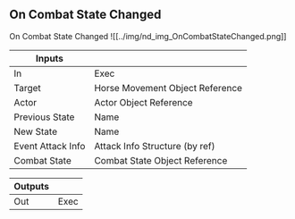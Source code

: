 ## On Combat State Changed
On Combat State Changed
![[../img/nd_img_OnCombatStateChanged.png]]

|Inputs||
|--|--|
| In | Exec |
| Target | Horse Movement Object Reference |
| Actor | Actor Object Reference |
| Previous State | Name |
| New State | Name |
| Event Attack Info | Attack Info Structure (by ref) |
| Combat State | Combat State Object Reference |

|Outputs||
|--|--|
| Out | Exec |
